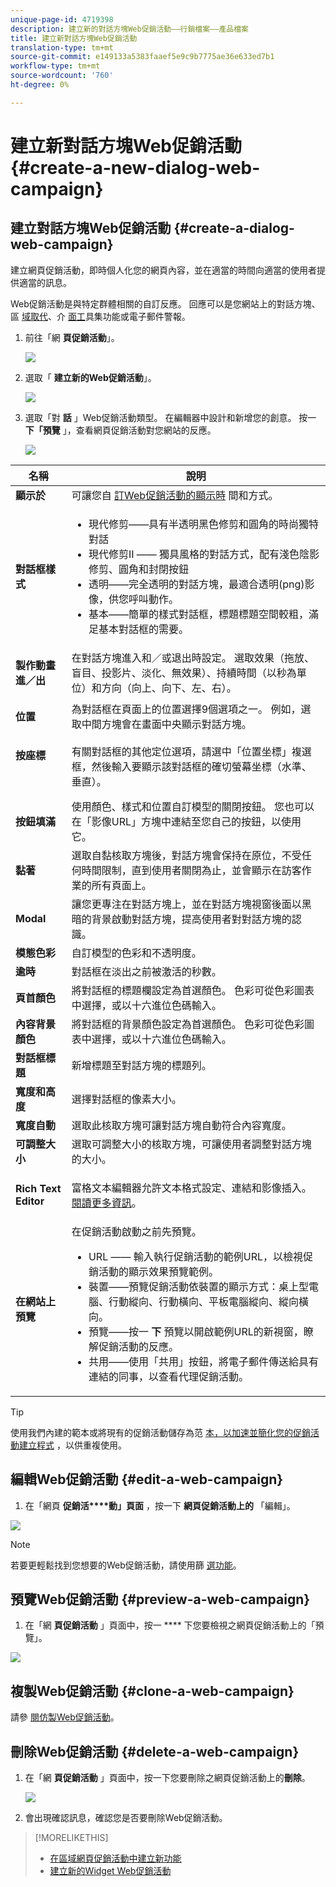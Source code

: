 ```yaml
---
unique-page-id: 4719398
description: 建立新的對話方塊Web促銷活動——行銷檔案——產品檔案
title: 建立新對話方塊Web促銷活動
translation-type: tm+mt
source-git-commit: e149133a5383faaef5e9c9b7775ae36e633ed7b1
workflow-type: tm+mt
source-wordcount: '760'
ht-degree: 0%

---
```



# 建立新對話方塊Web促銷活動 {#create-a-new-dialog-web-campaign}

## 建立對話方塊Web促銷活動 {#create-a-dialog-web-campaign}

建立網頁促銷活動，即時個人化您的網頁內容，並在適當的時間向適當的使用者提供適當的訊息。

Web促銷活動是與特定群體相關的自訂反應。 回應可以是您網站上的對話方塊、區 [域取代](create-a-new-in-zone-web-campaign.md)、介 [面工](create-a-new-widget-web-campaign.md)具集功能或電子郵件警報。

1. 前往「網 **頁促銷活動**」。

   ![](assets/image2016-8-18-15-3a48-3a45.png)

1. 選取「 **建立新的Web促銷活動**」。

   ![](assets/image2016-11-4-10-3a58-3a32.png)

1. 選取「對 **話** 」Web促銷活動類型。 在編輯器中設計和新增您的創意。 按一 **下「預覽** 」，查看網頁促銷活動對您網站的反應。

   ![](assets/new-3.png)

<table> 
 <thead> 
  <tr> 
   <th colspan="1" rowspan="1">名稱</th> 
   <th colspan="1" rowspan="1">說明</th> 
  </tr> 
 </thead> 
 <tbody> 
  <tr> 
   <td colspan="1"><strong>顯示於</strong></td> 
   <td colspan="1">可讓您自 <a href="http://docs.marketo.com/display/DOCS/Set+How+Your+Web+Campaign+Displays" rel="nofollow">訂Web促銷活動的顯示時</a> 間和方式。</td> 
  </tr> 
  <tr> 
   <td colspan="1" rowspan="1"><strong>對話框樣式</strong></td> 
   <td colspan="1" rowspan="1"> 
    <ul> 
     <li>現代修剪——具有半透明黑色修剪和圓角的時尚獨特對話</li> 
     <li>現代修剪II —— 獨具風格的對話方式，配有淺色陰影修剪、圓角和封閉按鈕</li> 
     <li>透明——完全透明的對話方塊，最適合透明(png)影像，供您呼叫動作。 </li> 
     <li>基本——簡單的樣式對話框，標題標題空間較粗，滿足基本對話框的需要。</li> 
    </ul></td> 
  </tr> 
  <tr> 
   <td colspan="1"><strong>製作動畫進／出</strong></td> 
   <td colspan="1">在對話方塊進入和／或退出時設定。 選取效果（拖放、盲目、投影片、淡化、無效果）、持續時間（以秒為單位）和方向（向上、向下、左、右）。</td> 
  </tr> 
  <tr> 
   <td colspan="1" rowspan="1"><p><strong>位置</strong></p></td> 
   <td colspan="1" rowspan="1">為對話框在頁面上的位置選擇9個選項之一。 例如，選取中間方塊會在畫面中央顯示對話方塊。</td> 
  </tr> 
  <tr> 
   <td colspan="1" rowspan="1"><p><strong>按座標</strong></p><p><br></p></td> 
   <td colspan="1" rowspan="1">有關對話框的其他定位選項，請選中「位置坐標」複選框，然後輸入要顯示該對話框的確切螢幕坐標（水準、垂直）。</td> 
  </tr> 
  <tr> 
   <td colspan="1"><strong>按鈕填滿</strong></td> 
   <td colspan="1">使用顏色、樣式和位置自訂模型的關閉按鈕。 您也可以在「影像URL」方塊中連結至您自己的按鈕，以使用它。</td> 
  </tr> 
  <tr> 
   <td colspan="1"><strong>黏著</strong></td> 
   <td colspan="1">選取自黏核取方塊後，對話方塊會保持在原位，不受任何時間限制，直到使用者關閉為止，並會顯示在訪客作業的所有頁面上。</td> 
  </tr> 
  <tr> 
   <td colspan="1"><strong>Modal</strong></td> 
   <td colspan="1">讓您更專注在對話方塊上，並在對話方塊視窗後面以黑暗的背景啟動對話方塊，提高使用者對對話方塊的認識。</td> 
  </tr> 
  <tr> 
   <td colspan="1"><strong>模態色彩</strong></td> 
   <td colspan="1">自訂模型的色彩和不透明度。</td> 
  </tr> 
  <tr> 
   <td colspan="1"><strong>逾時 </strong></td> 
   <td colspan="1">對話框在淡出之前被激活的秒數。</td> 
  </tr> 
  <tr> 
   <td colspan="1"><strong>頁首顏色</strong></td> 
   <td colspan="1">將對話框的標題欄設定為首選顏色。 色彩可從色彩圖表中選擇，或以十六進位色碼輸入。 </td> 
  </tr> 
  <tr> 
   <td colspan="1"><strong>內容背景顏色 </strong></td> 
   <td colspan="1">將對話框的背景顏色設定為首選顏色。 色彩可從色彩圖表中選擇，或以十六進位色碼輸入。 </td> 
  </tr> 
  <tr> 
   <td colspan="1"><strong>對話框標題</strong></td> 
   <td colspan="1">新增標題至對話方塊的標題列。</td> 
  </tr> 
  <tr> 
   <td colspan="1"><strong>寬度和高度</strong></td> 
   <td colspan="1">選擇對話框的像素大小。</td> 
  </tr> 
  <tr> 
   <td colspan="1"><strong>寬度自動</strong></td> 
   <td colspan="1">選取此核取方塊可讓對話方塊自動符合內容寬度。</td> 
  </tr> 
  <tr> 
   <td colspan="1"><strong>可調整大小 </strong></td> 
   <td colspan="1">選取可調整大小的核取方塊，可讓使用者調整對話方塊的大小。</td> 
  </tr> 
  <tr> 
   <td colspan="1"><strong>Rich Text Editor</strong></td> 
   <td colspan="1"><p>富格文本編輯器允許文本格式設定、連結和影像插入。 <a href="using-the-web-personalization-rich-text-editor.md">閱讀更多資訊</a>。</p></td> 
  </tr> 
  <tr> 
   <td colspan="1"><strong>在網站上預覽</strong></td> 
   <td colspan="1">在促銷活動啟動之前先預覽。<br> 
    <ul> 
     <li>URL —— 輸入執行促銷活動的範例URL，以檢視促銷活動的顯示效果預覽範例。</li> 
     <li>裝置——預覽促銷活動依裝置的顯示方式：桌上型電腦、行動縱向、行動橫向、平板電腦縱向、縱向橫向。<br></li> 
     <li>預覽——按一 <strong>下 </strong>預覽以開啟範例URL的新視窗，瞭解促銷活動的反應。 </li> 
     <li>共用——使用「共用」按鈕，將電子郵件傳送給具有連結的同事，以查看代理促銷活動。</li> 
    </ul></td> 
  </tr> 
 </tbody> 
</table>

>[!TIP]
>
>使用我們內建的範本或將現有的促銷活動儲存為范 [本，以加速並簡化您的促銷活](../../../product-docs/web-personalization/using-templates/using-templates-to-create-web-campaigns.md)[動建立程式](../../../product-docs/web-personalization/using-templates/using-templates-to-create-web-campaigns.md) ，以供重複使用。

## 編輯Web促銷活動 {#edit-a-web-campaign}

1. 在「網頁 **促銷活****動」頁面** ，按一下 **網頁促銷活動上的** 「編輯」。

![](assets/image2016-11-4-11-3a6-3a19.png)

>[!NOTE]
>
>若要更輕鬆找到您想要的Web促銷活動，請使用篩 [選功能](filter-web-campaigns.md)。

## 預覽Web促銷活動 {#preview-a-web-campaign}

1. 在「網 **頁促銷活動** 」頁面中，按一 **** 下您要檢視之網頁促銷活動上的「預覽」。

![](assets/image2016-11-4-11-3a8-3a58.png)

## 複製Web促銷活動 {#clone-a-web-campaign}

請參 [閱仿製Web促銷活動](clone-a-web-campaign.md)。

## 刪除Web促銷活動 {#delete-a-web-campaign}

1. 在「網 **頁促銷活動** 」頁面中，按一下您要刪除之網頁促銷活動上的**刪除**。

   ![](assets/web-campaigns-1-delete-hand.png)

1. 會出現確認訊息，確認您是否要刪除Web促銷活動。

>[!MORELIKETHIS]
>
>* [在區域網頁促銷活動中建立新功能](create-a-new-in-zone-web-campaign.md)
>* [建立新的Widget Web促銷活動](create-a-new-widget-web-campaign.md)

